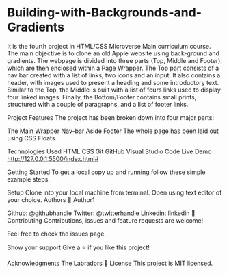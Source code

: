 # Building-with-Backgrounds-and-Gradients
It is the fourth project in HTML/CSS Microverse Main curriculum course. The main objective is to clone an old Apple website using back-ground and gradients. The webpage is divided into three parts (Top, Middle and Footer), which are then enclosed within a Page Wrapper.
The Top part consists of a nav bar created with a list of links, two icons and an input. It also contains a header, with images used to present a heading and some introductory text. Similar to the Top, the Middle is built with a list of fours links used to display four linked images. Finally, the Bottom/Footer contains small prints, structured with a couple of paragraphs, and a list of footer links.

Project Features
The project has been broken down into four major parts:

The Main Wrapper
Nav-bar
Aside
Footer
The whole page has been laid out using CSS Floats.

Technologies Used
HTML
CSS
Git
GitHub
Visual Studio Code
Live Demo http://127.0.0.1:5500/index.html#


Getting Started
To get a local copy up and running follow these simple example steps.

Setup
Clone into your local machine from terminal.
Open using text editor of your choice.
Authors
👤 Author1

Github: @githubhandle
Twitter: @twitterhandle
Linkedin: linkedin
🤝 Contributing
Contributions, issues and feature requests are welcome!

Feel free to check the issues page.

Show your support
Give a ⭐️ if you like this project!

Acknowledgments
The Labradors
📝 License
This project is MIT licensed.
